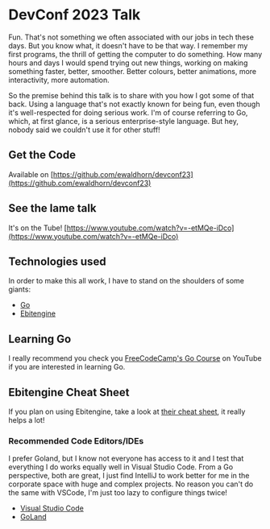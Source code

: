 # DevConf 2023 Talk

Fun. That's not something we often associated with our jobs in tech these days. But you know what,
it doesn't have to be that way. I remember my first programs, the thrill of getting the computer
to do something. How many hours and days I would spend trying out new things, working on making
something faster, better, smoother. Better colours, better animations, more interactivity, more
automation.

So the premise behind this talk is to share with you how I got some of that back. Using a language
that's not exactly known for being fun, even though it's well-respected for doing serious work. I'm
of course referring to Go, which, at first glance, is a serious enterprise-style language. But hey,
nobody said we couldn't use it for other stuff!

## Get the Code

Available on [https://github.com/ewaldhorn/devconf23](https://github.com/ewaldhorn/devconf23)

## See the lame talk

It's on the Tube! [https://www.youtube.com/watch?v=-etMQe-iDco](https://www.youtube.com/watch?v=-etMQe-iDco)

## Technologies used

In order to make this all work, I have to stand on the shoulders of some giants:

- [Go](https://go.dev/)
- [Ebitengine](https://ebitengine.org/)

## Learning Go

I really recommend you check you [FreeCodeCamp's Go Course](https://www.youtube.com/watch?v=un6ZyFkqFKo)
on YouTube if you are interested in learning Go.

## Ebitengine Cheat Sheet

If you plan on using Ebitengine, take a look at [their cheat sheet](https://ebitengine.org/en/documents/cheatsheet.html),
it really helps a lot!

### Recommended Code Editors/IDEs

I prefer Goland, but I know not everyone has access to it and I test that everything I do works
equally well in Visual Studio Code.  From a Go perspective, both are great, I just find IntelliJ to
work better for me in the corporate space with huge and complex projects. No reason you can't do the
same with VSCode, I'm just too lazy to configure things twice!

- [Visual Studio Code](https://code.visualstudio.com/)
- [GoLand](https://www.jetbrains.com/go/)
